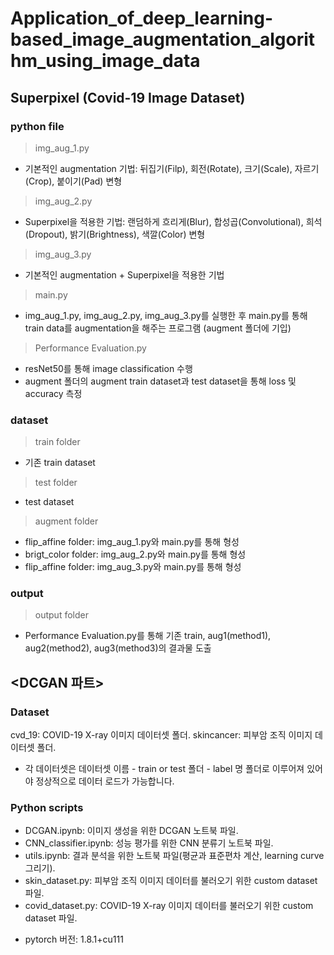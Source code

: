 # Application_of_deep_learning-based_image_augmentation_algorithm_using_image_data
## Superpixel (Covid-19 Image Dataset)
### python file
> img_aug_1.py
- 기본적인 augmentation 기법: 뒤집기(Filp), 회전(Rotate), 크기(Scale), 자르기(Crop), 붙이기(Pad) 변형
> img_aug_2.py
- Superpixel을 적용한 기법: 랜덤하게 흐리게(Blur), 합성곱(Convolutional), 희석(Dropout), 밝기(Brightness), 색깔(Color) 변형
> img_aug_3.py
- 기본적인 augmentation + Superpixel을 적용한 기법
> main.py
- img_aug_1.py, img_aug_2.py, img_aug_3.py를 실행한 후 main.py를 통해 train data를 augmentation을 해주는 프로그램 (augment 폴더에 기입)
> Performance Evaluation.py
- resNet50를 통해 image classification 수행
- augment 폴더의 augment train dataset과 test dataset을 통해 loss 및 accuracy 측정
### dataset
> train folder
- 기존 train dataset
> test folder
- test dataset
> augment folder
- flip_affine folder: img_aug_1.py와 main.py를 통해 형성
- brigt_color folder: img_aug_2.py와 main.py를 통해 형성
- flip_affine folder: img_aug_3.py와 main.py를 통해 형성
### output
> output folder
- Performance Evaluation.py를 통해 기존 train, aug1(method1), aug2(method2), aug3(method3)의 결과물 도출


## <DCGAN 파트>

### Dataset
cvd_19: COVID-19 X-ray 이미지 데이터셋 폴더.
skincancer: 피부암 조직 이미지 데이터셋 폴더.
* 각 데이터셋은 데이터셋 이름 - train or test 폴더 - label 명 폴더로 이루어져 있어야 정상적으로 데이터 로드가 가능합니다.

### Python scripts
- DCGAN.ipynb: 이미지 생성을 위한 DCGAN 노트북 파일.
- CNN_classifier.ipynb: 성능 평가를 위한 CNN 분류기 노트북 파일.
- utils.ipynb: 결과 분석을 위한 노트북 파일(평균과 표준편차 계산, learning curve 그리기).
- skin_dataset.py: 피부암 조직 이미지 데이터를 불러오기 위한 custom dataset 파일.
- covid_dataset.py:  COVID-19 X-ray 이미지 데이터를 불러오기 위한 custom dataset 파일.

* pytorch 버전: 1.8.1+cu111
